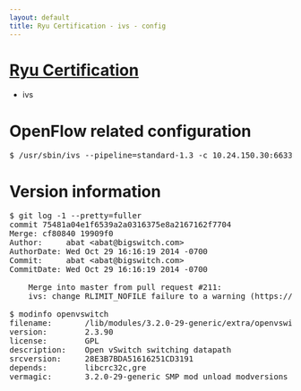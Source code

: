 ```yaml
---
layout: default
title: Ryu Certification - ivs - config
---
```

# [Ryu Certification](http://osrg.github.io/ryu/certification.html)
* ivs

# OpenFlow related configuration
<pre>
$ /usr/sbin/ivs --pipeline=standard-1.3 -c 10.24.150.30:6633 --dpid 0000000000000001 -i eth21 -i eth22 -i eth23
</pre>

# Version information
<pre>
$ git log -1 --pretty=fuller
commit 75481a04e1f6539a2a0316375e8a2167162f7704
Merge: cf80840 19909f0
Author:     abat &lt;abat@bigswitch.com&gt;
AuthorDate: Wed Oct 29 16:16:19 2014 -0700
Commit:     abat &lt;abat@bigswitch.com&gt;
CommitDate: Wed Oct 29 16:16:19 2014 -0700

    Merge into master from pull request #211:
    ivs: change RLIMIT_NOFILE failure to a warning (https://github.com/floodlight/ivs/pull/211)

$ modinfo openvswitch
filename:       /lib/modules/3.2.0-29-generic/extra/openvswitch.ko
version:        2.3.90
license:        GPL
description:    Open vSwitch switching datapath
srcversion:     28E3B7BDA51616251CD3191
depends:        libcrc32c,gre
vermagic:       3.2.0-29-generic SMP mod_unload modversions 
</pre>
